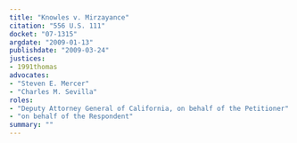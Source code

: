 ```yaml
---
title: "Knowles v. Mirzayance"
citation: "556 U.S. 111"
docket: "07-1315"
argdate: "2009-01-13"
publishdate: "2009-03-24"
justices:
- 1991thomas
advocates:
- "Steven E. Mercer"
- "Charles M. Sevilla"
roles:
- "Deputy Attorney General of California, on behalf of the Petitioner"
- "on behalf of the Respondent"
summary: ""
---
```


